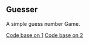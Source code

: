Guesser
-------
A simple guess number Game.

[Code base on 1](http://aharrisbooks.net/h5g/h5g_4/numGuess.html) 
[Code base on 2](http://www.codeproject.com/Articles/814420/Two-Player-TicTacToe-D-Game-using-jQuery)
